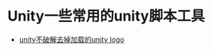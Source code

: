 # Unity一些常用的unity脚本工具
- [unity不破解去掉加载的unity logo](https://github.com/BruceQi93/Unity-small-code-tool/tree/main/01-skipSplash)

